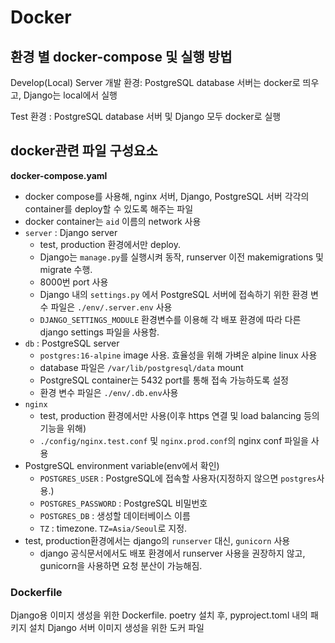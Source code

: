 # Docker

## 환경 별 docker-compose 및 실행 방법
Develop(Local) Server 개발 환경: PostgreSQL database 서버는 docker로 띄우고, Django는 local에서 실행

Test 환경 : PostgreSQL database 서버 및 Django 모두 docker로 실행

## docker관련 파일 구성요소
**docker-compose.yaml**
- docker compose를 사용해, nginx 서버, Django, PostgreSQL 서버 각각의 container를 deploy할 수 있도록 해주는 파일
- docker container는 `aid` 이름의 network 사용
- `server` : Django server
  - test, production 환경에서만 deploy.
  - Django는 `manage.py`를 실행시켜 동작, runserver 이전 makemigrations 및 migrate 수행.
  - 8000번 port 사용
  - Django 내의 `settings.py` 에서 PostgreSQL 서버에 접속하기 위한 환경 변수 파일은 `./env/.server.env` 사용
  - `DJANGO_SETTINGS_MODULE` 환경변수를 이용해 각 배포 환경에 따라 다른 django settings 파일을 사용함.
- `db` : PostgreSQL server
  - `postgres:16-alpine` image 사용. 효율성을 위해 가벼운 alpine linux 사용
  - database 파일은 `/var/lib/postgresql/data` mount
  - PostgreSQL container는 5432 port를 통해 접속 가능하도록 설정
  - 환경 변수 파일은 `./env/.db.env`사용
- `nginx`
  - test, production 환경에서만 사용(이후 https 연결 및 load balancing 등의 기능을 위해)
  - `./config/nginx.test.conf` 및 `nginx.prod.conf`의 nginx conf 파일을 사용
- PostgreSQL environment variable(env에서 확인)
  - `POSTGRES_USER` : PostgreSQL에 접속할 사용자(지정하지 않으면 `postgres`사용.)
  - `POSTGRES_PASSWORD` : PostgreSQL 비밀번호
  - `POSTGRES_DB` : 생성할 데이터베이스 이름
  - `TZ` : timezone. `TZ=Asia/Seoul`로 지정.
- test, production환경에서는 django의 `runserver` 대신, `gunicorn` 사용
  - django 공식문서에서도 배포 환경에서 runserver 사용을 권장하지 않고, gunicorn을 사용하면 요청 분산이 가능해짐.

### Dockerfile
Django용 이미지 생성을 위한 Dockerfile. poetry 설치 후, pyproject.toml 내의 패키지 설치
Django 서버 이미지 생성을 위한 도커 파일
